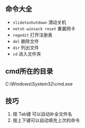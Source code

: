 ## 命令大全

-   `slidetoshutdown` 滑动关机
-   `netsh winsock reset` 重置网卡
-   `regedit` 打开注册表
-   `del` 删除文件
-   `dir` 列出文件
-   `cd` 进入文件夹

## cmd所在的目录

C:\\Windows\\System32\\cmd.exe

##  技巧

1. 按 Tab键 可以自动补全文件名
2. 按上下键可以自动填充上次的命令
